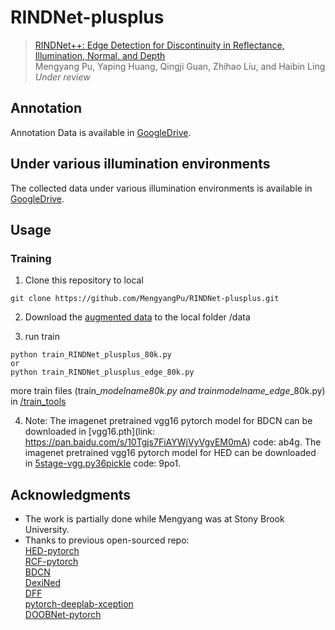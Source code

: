 # RINDNet-plusplus
> [RINDNet++: Edge Detection for Discontinuity in Reflectance, Illumination, Normal, and Depth]()             
> Mengyang Pu, Yaping Huang, Qingji Guan, Zhihao Liu, and Haibin Ling                 
> *Under review*

## Annotation
Annotation Data is available in [GoogleDrive](https://drive.google.com/drive/folders/15Za2em8WYKvEgiX8v3TD1CwhiYFVGxfD?usp=drive_link).<br/>

## Under various illumination environments
The collected data under various illumination environments is available in [GoogleDrive](https://drive.google.com/file/d/1XPGHglFwAfUC42gVkOd1q5-My5Trzl2y/view?usp=sharing).

## Usage
### Training
1. Clone this repository to local
```shell
git clone https://github.com/MengyangPu/RINDNet-plusplus.git
```

2. Download the [augmented data]() to the local folder /data

3. run train
```shell
python train_RINDNet_plusplus_80k.py
or
python train_RINDNet_plusplus_edge_80k.py
```
more train files (train_*modelname*_80k.py and train_*modelname_edge*_80k.py) in [/train_tools](train_tools)

4. Note: The imagenet pretrained vgg16 pytorch model for BDCN can be downloaded in [vgg16.pth](link: https://pan.baidu.com/s/10Tgjs7FiAYWjVyVgvEM0mA) code: ab4g.
         The imagenet pretrained vgg16 pytorch model for HED can be downloaded in [5stage-vgg.py36pickle](https://pan.baidu.com/s/1lQbAnNhymhXPYM2wL0cSnA) code: 9po1.
         


## Acknowledgments
- The work is partially done while Mengyang was at Stony Brook University.
- Thanks to previous open-sourced repo:<br/>
  [HED-pytorch](https://github.com/xwjabc/hed)<br/>
  [RCF-pytorch](https://github.com/meteorshowers/RCF-pytorch)<br/>
  [BDCN](https://github.com/pkuCactus/BDCN)<br/>
  [DexiNed](https://github.com/xavysp/DexiNed)<br/>
  [DFF](https://github.com/Lavender105/DFF)<br/>
  [pytorch-deeplab-xception](https://github.com/jfzhang95/pytorch-deeplab-xception)<br/>
  [DOOBNet-pytorch](https://github.com/yuzhegao/doob)

